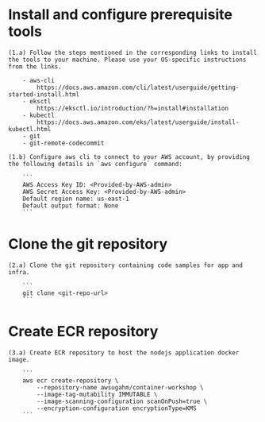 # Install and configure prerequisite tools
    
    (1.a) Follow the steps mentioned in the corresponding links to install the tools to your machine. Please use your OS-specific instructions from the links.

        - aws-cli
            https://docs.aws.amazon.com/cli/latest/userguide/getting-started-install.html
        - eksctl
            https://eksctl.io/introduction/?h=install#installation
        - kubectl
            https://docs.aws.amazon.com/eks/latest/userguide/install-kubectl.html
        - git
        - git-remote-codecommit

    (1.b) Configure aws cli to connect to your AWS account, by providing the following details in `aws configure` command:

        ```
        AWS Access Key ID: <Provided-by-AWS-admin>
        AWS Secret Access Key: <Provided-by-AWS-admin>
        Default region name: us-east-1
        Default output format: None
        ```
    
# Clone the git repository

    (2.a) Clone the git repository containing code samples for app and infra.  

        ```
        git clone <git-repo-url>
        ```

# Create ECR repository

    (3.a) Create ECR repository to host the nodejs application docker image.

        ```
        aws ecr create-repository \
            --repository-name awsugahm/container-workshop \
            --image-tag-mutability IMMUTABLE \
            --image-scanning-configuration scanOnPush=true \
            --encryption-configuration encryptionType=KMS
        ```
